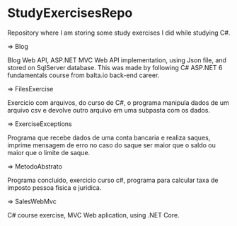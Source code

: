 # StudyExercisesRepo
Repository where I am storing some study exercises I did while studying C#.

=> Blog

Blog Web API, ASP.NET MVC Web API implementation, using Json file, and stored on SqlServer database. 
This was made by following C# ASP.NET 6 fundamentals course from balta.io back-end career.


=> FilesExercise

Exercicio com arquivos, do curso de C#, o programa manipula dados de um arquivo csv e devolve outro arquivo em uma subpasta com os dados.


=> ExerciseExceptions

Programa que recebe dados de uma conta bancaria e realiza saques, imprime mensagem de erro no caso do saque ser maior que o saldo ou maior que o limite de saque.


=> MetodoAbstrato

Programa concluido, exercicio curso c#, programa para calcular taxa de imposto pessoa fisica e juridica.


=> SalesWebMvc

C# course exercise, MVC Web aplication, using .NET Core.
